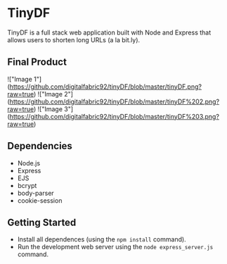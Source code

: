 # TinyDF 

TinyDF is a full stack web application built with Node and Express that allows users to shorten long URLs (a la bit.ly).

## Final Product

!["Image 1"] (https://github.com/digitalfabric92/tinyDF/blob/master/tinyDF.png?raw=true)
!["Image 2"] (https://github.com/digitalfabric92/tinyDF/blob/master/tinyDF%202.png?raw=true)
!["Image 3"] (https://github.com/digitalfabric92/tinyDF/blob/master/tinyDF%203.png?raw=true)


## Dependencies

- Node.js
- Express
- EJS
- bcrypt
- body-parser
- cookie-session

## Getting Started

- Install all dependences (using the `npm install` command).
- Run the development web server using the `node express_server.js` command.